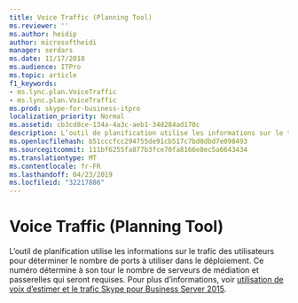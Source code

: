 ```yaml
---
title: Voice Traffic (Planning Tool)
ms.reviewer: ''
ms.author: heidip
author: microsoftheidi
manager: serdars
ms.date: 11/17/2018
ms.audience: ITPro
ms.topic: article
f1_keywords:
- ms.lync.plan.VoiceTraffic
- ms.lync.plan.VoiceTraffic
ms.prod: skype-for-business-itpro
localization_priority: Normal
ms.assetid: cb3cd8ce-134a-4a3c-aeb1-34d284ad170c
description: L’outil de planification utilise les informations sur le trafic des utilisateurs pour déterminer le nombre de ports à utiliser dans le déploiement. Ce numéro détermine à son tour le nombre de serveurs de médiation et passerelles qui seront requises. Pour plus d’informations, voir Utilisation de voix d’estimer et le trafic de Skype Business Server 2015.
ms.openlocfilehash: b51cccfcc294755de91cb517c7bd0dbd7e098493
ms.sourcegitcommit: 111bf6255fa877b3fce70fa8166e8ec5a6643434
ms.translationtype: MT
ms.contentlocale: fr-FR
ms.lasthandoff: 04/23/2019
ms.locfileid: "32217886"
---
```

# <a name="voice-traffic-planning-tool"></a>Voice Traffic (Planning Tool)
 
L’outil de planification utilise les informations sur le trafic des utilisateurs pour déterminer le nombre de ports à utiliser dans le déploiement. Ce numéro détermine à son tour le nombre de serveurs de médiation et passerelles qui seront requises. Pour plus d’informations, voir [utilisation de voix d’estimer et le trafic Skype pour Business Server 2015](../../plan-your-deployment/capacity/estimating-voice-traffic.md).
  

